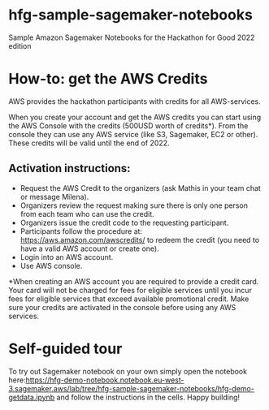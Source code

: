 # hfg-sample-sagemaker-notebooks
Sample Amazon Sagemaker Notebooks for the Hackathon for Good 2022 edition

# How-to: get the AWS Credits
AWS provides the hackathon participants with credits for all AWS-services.

When you create your account and get the AWS credits you can start using the AWS Console with the credits (500USD worth of credits*). From the console they can use any AWS service (like S3, Sagemaker, EC2 or other). These credits will be valid until the end of 2022. 


## Activation instructions: 
- Request the AWS Credit to the organizers (ask Mathis in your team chat  or message Milena).
- Organizers review the request making sure there is only one person from each team who can use the credit.
- Organizers issue the credit code to the requesting participant.
- Participants follow the procedure at: https://aws.amazon.com/awscredits/ to redeem the credit (you need to have a valid AWS account or create one).
- Login into an AWS account.
- Use AWS console.

*When creating an AWS account you are required to provide a credit card. Your card will not be charged for fees for eligible services until you incur fees for eligible services that exceed available promotional credit. Make sure your credits are activated in the console before using any AWS services.

# Self-guided tour
To try out Sagemaker notebook on your own simply open the notebook here:https://hfg-demo-notebook.notebook.eu-west-3.sagemaker.aws/lab/tree/hfg-sample-sagemaker-notebooks/hfg-demo-getdata.ipynb and follow the instructions in the cells. Happy building!